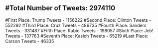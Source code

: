 #Total Number of Tweets: 2974110 
---
#First Place: Trump Tweets - 1156222
#Second Place: Clinton Tweets - 552292
#Third Place: Cruz Tweets - 486735
#Fourth Place: Sanders Tweets - 331487
#Fifth Place: Rubio Tweets - 198057
#Sixth Place: Jeb! Tweets - 137763
#Seventh Place: Kasich Tweets - 65219
#Last Place: Carson Tweets - 46335
